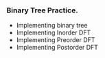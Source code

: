 ### Binary Tree Practice.

* Implementing binary tree
* Implementing  Inorder DFT
* Implementing  Preorder DFT
* Implementing  Postorder DFT